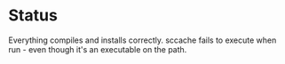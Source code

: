# Status

Everything compiles and installs correctly.
sccache fails to execute when run - even though it's an executable on the path.
